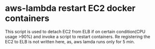 # aws-lambda restart EC2 docker containers

This script is used to detach EC2 from ELB if on certain condition(CPU usage >90%) and invoke a script to restart containers. Re registering the EC2 to ELB is not written here, as, aws lamda runs only for 5 min.
